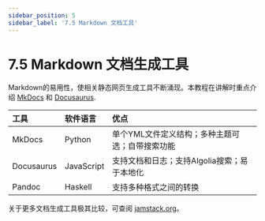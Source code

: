 ```yaml
---
sidebar_position: 5
sidebar_label: '7.5 Markdown 文档工具'
---
```


# 7.5 Markdown 文档生成工具

Markdown的易用性，使相关静态网页生成工具不断涌现。本教程在讲解时重点介绍
[MkDocs](https://www.mkdocs.org/) 和 [Docusaurus](https://docusaurus.io/).

|工具       | 软件语言    | 优点                                      |
|:---------|:-----------|:-----------------------------------------|
|MkDocs    | Python     | 单个YML文件定义结构；多种主题可选；自带搜索功能 |
|Docusaurus| JavaScript | 支持文档和日志；支持Algolia搜索；易于本地化    |
|Pandoc    | Haskell    | 支持多种格式之间的转换                       |

关于更多文档生成工具极其比较，可查阅
[jamstack.org](https://jamstack.org/generators/)。
